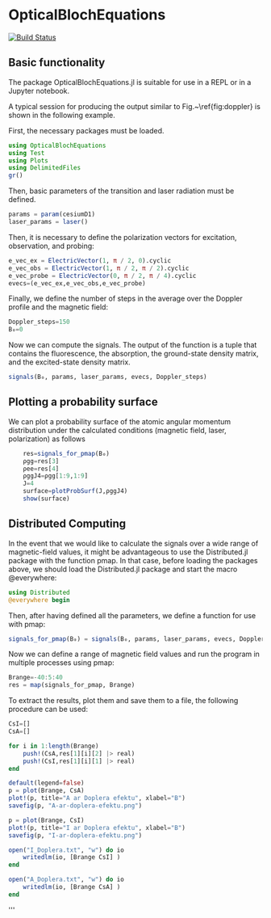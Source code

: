 # OpticalBlochEquations

[![Build Status](https://github.com/floriansLU/OpticalBlochEquations.jl/actions/workflows/CI.yml/badge.svg?branch=master)](https://github.com/floriansLU/OpticalBlochEquations.jl/actions/workflows/CI.yml?query=branch%3Amaster)

## Basic functionality
The package OpticalBlochEquations.jl is suitable for use in a REPL or in a Jupyter notebook. 

A typical session for producing the output similar to Fig.~\ref{fig:doppler} is shown in the following example. 

First, the necessary packages must be loaded. 

```julia
using OpticalBlochEquations
using Test
using Plots
using DelimitedFiles
gr()
```

Then, basic parameters of the transition and laser radiation must be defined.

```julia
params = param(cesiumD1)
laser_params = laser()
```

Then, it is necessary to define the polarization vectors for excitation, observation, and probing:

```julia
e_vec_ex = ElectricVector(1, π / 2, 0).cyclic
e_vec_obs = ElectricVector(1, π / 2, π / 2).cyclic
e_vec_probe = ElectricVector(0, π / 2, π / 4).cyclic
evecs=(e_vec_ex,e_vec_obs,e_vec_probe)
```

Finally, we define the number of steps in the average over the Doppler profile and the magnetic field:

```julia
Doppler_steps=150
B₀=0
```

Now we can compute the signals. The output of the function is a tuple that contains the fluorescence, the absorption, the ground-state density matrix, and the excited-state density matrix.

```julia
signals(B₀, params, laser_params, evecs, Doppler_steps)
```

## Plotting a probability surface
We can plot a probability surface of the atomic angular momentum distribution under the calculated conditions (magnetic field, laser, polarization) as follows
```julia
    res=signals_for_pmap(B₀)
    ρgg=res[3]
    ρee=res[4]
    ρggJ4=ρgg[1:9,1:9]
    J=4
    surface=plotProbSurf(J,ρggJ4)
    show(surface)
```


## Distributed Computing
In the event that we would like to calculate the signals over a wide range of magnetic-field values, it might be advantageous to use the Distributed.jl package with the function pmap. 
In that case, before loading the packages above, we should load the Distributed.jl package and start the macro @everywhere:

```julia
using Distributed
@everywhere begin
```

Then, after having defined all the parameters, we define a function for use with pmap:

```julia
signals_for_pmap(B₀) = signals(B₀, params, laser_params, evecs, Doppler_steps)
```

Now we can define a range of magnetic field values and run the program in multiple processes using pmap:

```julia
Brange=-40:5:40  
res = map(signals_for_pmap, Brange)
```

To extract the results, plot them and save them to a file, the following procedure can be used:

```julia
CsI=[]
CsA=[]

for i in 1:length(Brange)
    push!(CsA,res[1][i][2] |> real)
    push!(CsI,res[1][i][1] |> real)
end

default(legend=false)
p = plot(Brange, CsA)
plot!(p, title="A ar Doplera efektu", xlabel="B")
savefig(p, "A-ar-doplera-efektu.png")

p = plot(Brange, CsI)
plot!(p, title="I ar Doplera efektu", xlabel="B")
savefig(p, "I-ar-doplera-efektu.png")

open("I_Doplera.txt", "w") do io       
    writedlm(io, [Brange CsI] )               
end                                   

open("A_Doplera.txt", "w") do io       
    writedlm(io, [Brange CsA] )                
end
```
'''
